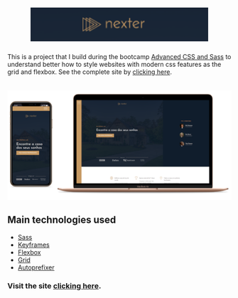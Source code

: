<h1 align="center">
  <img src="Logo.PNG" width="400px">
</h1>

This is a project that I build during the bootcamp [Advanced CSS and Sass](https://www.udemy.com/course/advanced-css-and-sass/?utm_source=adwords&utm_medium=udemyads&utm_campaign=LongTail_la.EN_cc.ROW&utm_content=deal4584&utm_term=_._ag_77879424134_._ad_437497333833_._kw__._de_c_._dm__._pl__._ti_dsa-1007766171312_._li_1031438_._pd__._&matchtype=b&gclid=CjwKCAjwrvv3BRAJEiwAhwOdM3Qp3Le-a-Cd9EiBy0y6Mc9vztPVvOUyeIgiC2DgsSLOPoZzk28RFRoCixEQAvD_BwE)
to understand better how to style websites with modern css features as the grid and flexbox. See the complete site by [clicking here](https://danielmesquitta.github.io/nexter/).
<br><br><br>
<img src="Mockup.png">
<br>
## Main technologies used

- [Sass](https://sass-lang.com/)
- [Keyframes](https://developer.mozilla.org/en-US/docs/Web/CSS/@keyframes)
- [Flexbox](https://developer.mozilla.org/en-US/docs/Web/CSS/CSS_Flexible_Box_Layout)
- [Grid](https://developer.mozilla.org/en-US/docs/Web/CSS/CSS_Grid_Layout)
- [Autoprefixer](https://github.com/postcss/autoprefixer)

### Visit the site [clicking here](https://danielmesquitta.github.io/nexter/).
